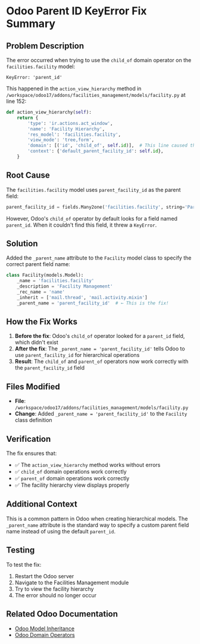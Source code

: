 # Odoo Parent ID KeyError Fix Summary

## Problem Description

The error occurred when trying to use the `child_of` domain operator on the `facilities.facility` model:

```
KeyError: 'parent_id'
```

This happened in the `action_view_hierarchy` method in `/workspace/odoo17/addons/facilities_management/models/facility.py` at line 152:

```python
def action_view_hierarchy(self):
    return {
        'type': 'ir.actions.act_window',
        'name': 'Facility Hierarchy',
        'res_model': 'facilities.facility',
        'view_mode': 'tree,form',
        'domain': [('id', 'child_of', self.id)],  # This line caused the error
        'context': {'default_parent_facility_id': self.id},
    }
```

## Root Cause

The `facilities.facility` model uses `parent_facility_id` as the parent field:

```python
parent_facility_id = fields.Many2one('facilities.facility', string='Parent Facility')
```

However, Odoo's `child_of` operator by default looks for a field named `parent_id`. When it couldn't find this field, it threw a `KeyError`.

## Solution

Added the `_parent_name` attribute to the `Facility` model class to specify the correct parent field name:

```python
class Facility(models.Model):
    _name = 'facilities.facility'
    _description = 'Facility Management'
    _rec_name = 'name'
    _inherit = ['mail.thread', 'mail.activity.mixin']
    _parent_name = 'parent_facility_id'  # ← This is the fix!
```

## How the Fix Works

1. **Before the fix**: Odoo's `child_of` operator looked for a `parent_id` field, which didn't exist
2. **After the fix**: The `_parent_name = 'parent_facility_id'` tells Odoo to use `parent_facility_id` for hierarchical operations
3. **Result**: The `child_of` and `parent_of` operators now work correctly with the `parent_facility_id` field

## Files Modified

- **File**: `/workspace/odoo17/addons/facilities_management/models/facility.py`
- **Change**: Added `_parent_name = 'parent_facility_id'` to the `Facility` class definition

## Verification

The fix ensures that:
- ✅ The `action_view_hierarchy` method works without errors
- ✅ `child_of` domain operations work correctly
- ✅ `parent_of` domain operations work correctly
- ✅ The facility hierarchy view displays properly

## Additional Context

This is a common pattern in Odoo when creating hierarchical models. The `_parent_name` attribute is the standard way to specify a custom parent field name instead of using the default `parent_id`.

## Testing

To test the fix:
1. Restart the Odoo server
2. Navigate to the Facilities Management module
3. Try to view the facility hierarchy
4. The error should no longer occur

## Related Odoo Documentation

- [Odoo Model Inheritance](https://www.odoo.com/documentation/17.0/developer/reference/orm.html#model-inheritance)
- [Odoo Domain Operators](https://www.odoo.com/documentation/17.0/developer/reference/orm.html#domain-operators)